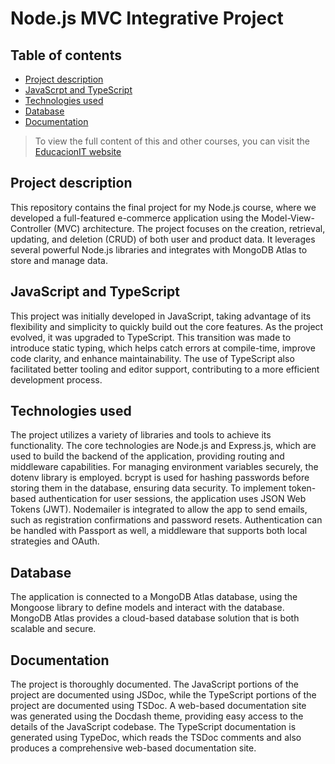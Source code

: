 # Node.js MVC Integrative Project

## Table of contents
- [Project description](#project-description)
- [JavaScrpt and TypeScript](#javascript-and-typescript)
- [Technologies used](#technologies-used)
- [Database](#database)
- [Documentation](#Documentation)

>
> To view the full content of this and other courses, you can visit the [EducacionIT website](https://educacionit.com.ar)
>

## Project description
This repository contains the final project for my Node.js course, where we developed a full-featured e-commerce application using the Model-View-Controller (MVC) architecture. The project focuses on the creation, retrieval, updating, and deletion (CRUD) of both user and product data. It leverages several powerful Node.js libraries and integrates with MongoDB Atlas to store and manage data.

## JavaScript and TypeScript
This project was initially developed in JavaScript, taking advantage of its flexibility and simplicity to quickly build out the core features. As the project evolved, it was upgraded to TypeScript. This transition was made to introduce static typing, which helps catch errors at compile-time, improve code clarity, and enhance maintainability. The use of TypeScript also facilitated better tooling and editor support, contributing to a more efficient development process.

## Technologies used
The project utilizes a variety of libraries and tools to achieve its functionality. The core technologies are Node.js and Express.js, which are used to build the backend of the application, providing routing and middleware capabilities. For managing environment variables securely, the dotenv library is employed. bcrypt is used for hashing passwords before storing them in the database, ensuring data security. To implement token-based authentication for user sessions, the application uses JSON Web Tokens (JWT). Nodemailer is integrated to allow the app to send emails, such as registration confirmations and password resets. Authentication can be handled with Passport as well, a middleware that supports both local strategies and OAuth. 

## Database
The application is connected to a MongoDB Atlas database, using the Mongoose library to define models and interact with the database. MongoDB Atlas provides a cloud-based database solution that is both scalable and secure.

## Documentation
The project is thoroughly documented. The JavaScript portions of the project are documented using JSDoc, while the TypeScript portions of the project are documented using TSDoc. A web-based documentation site was generated using the Docdash theme, providing easy access to the details of the JavaScript codebase. The TypeScript documentation is generated using TypeDoc, which reads the TSDoc comments and also produces a comprehensive web-based documentation site.
